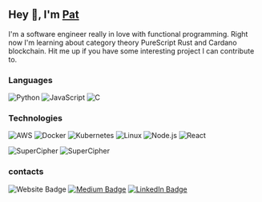 <h2>Hey 👋, I'm <a href="https://www.linkedin.com/in/napat-charuphant/">Pat</a></h2>

I'm a software engineer really in love with functional programming.
Right now I'm learning about category theory PureScript Rust and Cardano blockchain.
Hit me up if you have some interesting project I can contribute to.

### Languages

![Python](https://img.shields.io/badge/-Python-000?&logo=Python)
![JavaScript](https://img.shields.io/badge/-JavaScript-000?&logo=JavaScript)
![C](https://img.shields.io/badge/-C-000?&logo=C)


### Technologies

![AWS](https://img.shields.io/badge/-AWS-000?&logo=Amazon-AWS&logoColor=F90)
![Docker](https://img.shields.io/badge/-Docker-000?&logo=Docker)
![Kubernetes](https://img.shields.io/badge/-Kubernetes-000?&logo=Kubernetes)
![Linux](https://img.shields.io/badge/-Linux-000?&logo=Linux)
![Node.js](https://img.shields.io/badge/-Node.js-000?&logo=node.js)
![React](https://img.shields.io/badge/-React-000?&logo=React)

<img src="https://github-readme-stats.vercel.app/api?username=SuperCipher&show_icons=true&count_private=true" alt="SuperCipher" />
<img src="https://github-readme-stats.vercel.app/api/top-langs/?username=SuperCipher&langs_count=8&count_private=true&layout=compact&show_icons=true&hide=javascript,html,jupyter%20notebook" alt="SuperCipher" />

### contacts
<img src="https://img.shields.io/badge/-leiden.capital-2E3646?style=flat-square&amp;labelColor=2E3646&amp;logo=Firefox&amp;link=https://leiden.capital/" alt="Website Badge"></a> <a href="https://medium.com/@kyomi"><img src="https://img.shields.io/badge/-@SuperCipher-1f1f1f?style=flat-square&amp;labelColor=1f1f1f&amp;logo=Medium&amp;link=https://medium.com/@kyomi" alt="Medium Badge"></a> <a href="https://www.linkedin.com/in/napat-charuphant/"><img src="https://img.shields.io/badge/-@SuperCipher-0077B5?style=flat-square&amp;labelColor=0077B5&amp;logo=LinkedIn&amp;link=https://www.linkedin.com/in/napat-charuphant/" alt="LinkedIn Badge">
